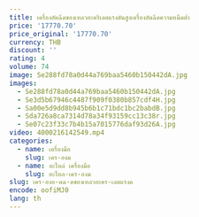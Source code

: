 ```yaml
---
title: เครื่องอัดฉีดของเหลวอะคริเลตแรงดันสูงเครื่องอัดฉีดความหนืดต่ำ
price: '17770.70'
price_original: '17770.70'
currency: THB
discount: ''
rating: 4
volume: 74
image: Se288fd78a0d44a769baa5460b150442dA.jpg
images:
  - Se288fd78a0d44a769baa5460b150442dA.jpg
  - Se3d5b67946c4487f909f0380b857cdf4H.jpg
  - Sa00e5d9dd8b945b6b1c71bdc1bc2babdB.jpg
  - Sda726a8ca7314d78a34f93159cc13c38r.jpg
  - Se07c23f33c7b4b15a7015776daf93d26A.jpg
video: 4000216142549.mp4
categories:
  - name: เครื่องมือ
    slug: เคร-องม
  - name: อะไหล่ เครื่องมือ
    slug: อะไหล-เคร-องม
slug: เคร-องอ-ดฉ-ดของเหลวอะคร-เลตแรงด
encode: oofiMJ0
lang: th
---
```

  